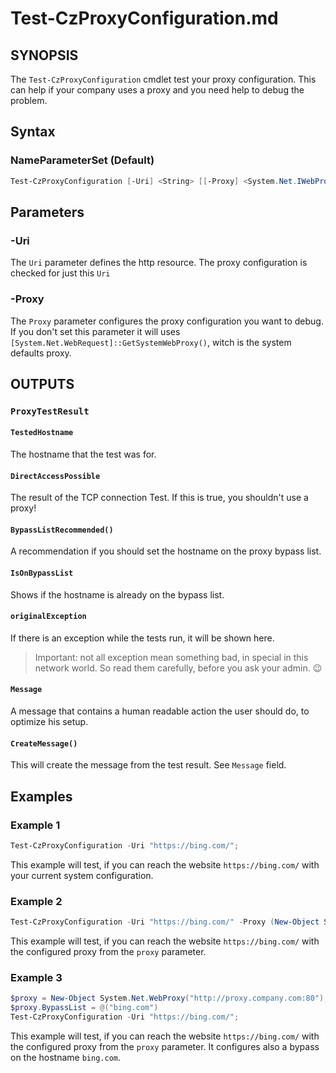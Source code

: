 # Test-CzProxyConfiguration.md

## SYNOPSIS

The `Test-CzProxyConfiguration` cmdlet test your proxy configuration. This can help if your company uses a proxy and you need help to debug the problem.

## Syntax

### NameParameterSet (Default)

```powershell
Test-CzProxyConfiguration [-Uri] <String> [[-Proxy] <System.Net.IWebProxy>]
```

## Parameters

### -Uri

The `Uri` parameter defines the http resource. The proxy configuration is checked for just this `Uri`

### -Proxy

The `Proxy` parameter configures the proxy configuration you want to debug. If you don't set this parameter it will uses `[System.Net.WebRequest]::GetSystemWebProxy()`, witch is the system defaults proxy.

## OUTPUTS

### `ProxyTestResult`

#### `TestedHostname`

The hostname that the test was for.

#### `DirectAccessPossible`

The result of the TCP connection Test. If this is true, you shouldn't use a proxy!

#### `BypassListRecommended()`

A recommendation if you should set the hostname on the proxy bypass list.

#### `IsOnBypassList`

Shows if the hostname is already on the bypass list.

#### `originalException`

If there is an exception while the tests run, it will be shown here.

> Important: not all exception mean something bad, in special in this network world. So read them carefully, before you ask your admin. 😉

#### `Message`

A message that contains a human readable action the user should do, to optimize his setup.

#### `CreateMessage()`

This will create the message from the test result. See `Message` field.

## Examples

### Example 1

```powershell
Test-CzProxyConfiguration -Uri "https://bing.com/";
```

This example will test, if you can reach the website `https://bing.com/` with your current system configuration.

### Example 2

```powershell
Test-CzProxyConfiguration -Uri "https://bing.com/" -Proxy (New-Object System.Net.WebProxy("http://proxy.company.com:80"));
```

This example will test, if you can reach the website `https://bing.com/` with the configured proxy from the `proxy` parameter.

### Example 3

```powershell
$proxy = New-Object System.Net.WebProxy("http://proxy.company.com:80");
$proxy.BypassList = @("bing.com")
Test-CzProxyConfiguration -Uri "https://bing.com/";
```

This example will test, if you can reach the website `https://bing.com/` with the configured proxy from the `proxy` parameter. It configures also a bypass on the hostname `bing.com`.
